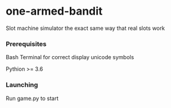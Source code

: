 # one-armed-bandit
Slot machine simulator the exact same way that real slots work


### Prerequisites 
Bash Terminal for correct display unicode symbols

Pythion >= 3.6


### Launching
Run game.py to start
